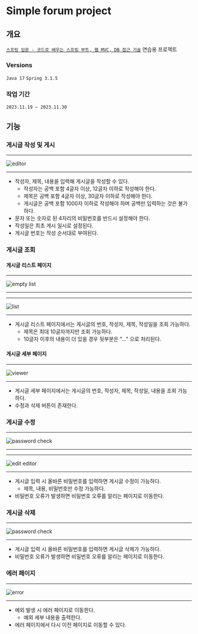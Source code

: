 # Simple forum project

## 개요
[`스프링 입문 - 코드로 배우는 스프링 부트, 웹 MVC, DB 접근 기술`](https://www.inflearn.com/course/%EC%8A%A4%ED%94%84%EB%A7%81-%EC%9E%85%EB%AC%B8-%EC%8A%A4%ED%94%84%EB%A7%81%EB%B6%80%ED%8A%B8) 연습용 프로젝트

### Versions
`Java 17` `Spring 3.1.5`

### 작업 기간

`2023.11.19 ~ 2023.11.30`

## 기능

### 게시글 작성 및 게시
***
![editor](src/main/resources/img/editor.png)

***

- 작성자, 제목, 내용을 입력해 게시글을 작성할 수 있다.
  - 작성자는 공백 포함 4글자 이상, 12글자 이하로 작성해야 한다.
  - 제목은 공백 포함 4글자 이상, 30글자 이하로 작성해야 한다.
  - 게시글은 공백 포함 1000자 이하로 작성해야 하며 공백만 입력하는 것은 불가하다.
- 문자 또는 숫자로 된 4자리의 비밀번호를 반드시 설정해야 한다.
- 작성일은 최초 게시 일시로 설정된다.
- 게시글 번호는 작성 순서대로 부여된다.

### 게시글 조회

#### 게시글 리스트 페이지
***
![empty list](src/main/resources/img/emptyList.png)

***

***
![list](src/main/resources/img/list.png)

***

- 게시글 리스트 페이지에서는 게시글의 번호, 작성자, 제목, 작성일을 조회 가능하다.
  - 제목은 최대 10글자까지만 조회 가능하다.
  - 10글자 이후의 내용이 더 있을 경우 뒷부분은 "..." 으로 처리된다.

#### 게시글 세부 페이지
***
![viewer](src/main/resources/img/viewer.png)

***

- 게시글 세부 페이지에서는 게시글의 번호, 작성자, 제목, 작성일, 내용을 조회 가능하다.
- 수정과 삭제 버튼이 존재한다.

### 게시글 수정
***
![password check](src/main/resources/img/passwordCheckEdit.png)

***

***
![edit editor](src/main/resources/img/editEditor.png)

***

- 게시글 입력 시 올바른 비밀번호를 입력하면 게시글 수정이 가능하다.
  - 제목, 내용, 비밀번호만 수정 가능하다.
- 비밀번호 오류가 발생하면 비밀번호 오류를 알리는 페이지로 이동한다.

### 게시글 삭제
***
![password check](src/main/resources/img/passwordCheckDelete.png)

***

- 게시글 입력 시 올바른 비밀번호를 입력하면 게시글 삭제가 가능하다.
- 비밀번호 오류가 발생하면 비밀번호 오류를 알리는 페이지로 이동한다.

### 에러 페이지
***
![error](src/main/resources/img/passwordError.png)

***

- 예외 발생 시 에러 페이지로 이동한다.
  - 예외 세부 내용을 출력한다.
- 에러 페이지에서 다시 이전 페이지로 이동할 수 있다.